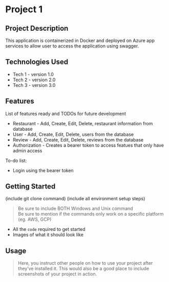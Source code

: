 # Project 1

## Project Description

This application is containerized in Docker and deployed on Azure app services to allow user to access the application using swagger.

## Technologies Used

* Tech 1 - version 1.0
* Tech 2 - version 2.0
* Tech 3 - version 3.0

## Features

List of features ready and TODOs for future development

* Restaurant - Add, Create, Edit, Delete, restaurant information from database
* User - Add, Create, Edit, Delete, users from the database
* Review - Add, Create, Edit, Delete, reviews from the database
* Authorization - Creates a bearer token to access featues that only have admin access

To-do list:
* Login using the bearer token


## Getting Started
   
(include git clone command)
(include all environment setup steps)

> Be sure to include BOTH Windows and Unix command  
> Be sure to mention if the commands only work on a specific platform (eg. AWS, GCP)

- All the `code` required to get started
- Images of what it should look like

## Usage

> Here, you instruct other people on how to use your project after they’ve installed it. This would also be a good place to include screenshots of your project in action.